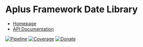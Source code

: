 # Aplus Framework Date Library

- [Homepage](https://aplus-framework.com/docs/date)
- [API Documentation](https://aplus-framework.gitlab.io/libraries/date/docs/)

[![Pipeline](https://gitlab.com/aplus-framework/libraries/date/badges/master/pipeline.svg)](https://gitlab.com/aplus-framework/libraries/date/-/pipelines?scope=branches)
[![Coverage](https://gitlab.com/aplus-framework/libraries/date/badges/master/coverage.svg?job=test:php)](https://aplus-framework.gitlab.io/libraries/date/coverage/)
[![Donate](https://img.shields.io/badge/Donate-PayPal-blue.svg)](https://www.paypal.com/cgi-bin/webscr?cmd=_s-xclick&hosted_button_id=NGBNW5PY4VSJ4)
